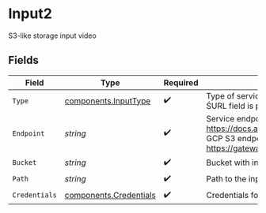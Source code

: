 # Input2

S3-like storage input video


## Fields

| Field                                                                                                                                                                                     | Type                                                                                                                                                                                      | Required                                                                                                                                                                                  | Description                                                                                                                                                                               | Example                                                                                                                                                                                   |
| ----------------------------------------------------------------------------------------------------------------------------------------------------------------------------------------- | ----------------------------------------------------------------------------------------------------------------------------------------------------------------------------------------- | ----------------------------------------------------------------------------------------------------------------------------------------------------------------------------------------- | ----------------------------------------------------------------------------------------------------------------------------------------------------------------------------------------- | ----------------------------------------------------------------------------------------------------------------------------------------------------------------------------------------- |
| `Type`                                                                                                                                                                                    | [components.InputType](../../models/components/inputtype.md)                                                                                                                              | :heavy_check_mark:                                                                                                                                                                        | Type of service. This is optional and defaults to `url` if<br/>ŚURL field is provided.<br/>                                                                                               |                                                                                                                                                                                           |
| `Endpoint`                                                                                                                                                                                | *string*                                                                                                                                                                                  | :heavy_check_mark:                                                                                                                                                                        | Service endpoint URL (AWS S3 endpoint list: https://docs.aws.amazon.com/general/latest/gr/s3.html, GCP S3 endpoint: https://storage.googleapis.com, Storj: https://gateway.storjshare.io) | https://gateway.storjshare.io                                                                                                                                                             |
| `Bucket`                                                                                                                                                                                  | *string*                                                                                                                                                                                  | :heavy_check_mark:                                                                                                                                                                        | Bucket with input file                                                                                                                                                                    | inputbucket                                                                                                                                                                               |
| `Path`                                                                                                                                                                                    | *string*                                                                                                                                                                                  | :heavy_check_mark:                                                                                                                                                                        | Path to the input file inside the bucket                                                                                                                                                  | /path/file.mp4                                                                                                                                                                            |
| `Credentials`                                                                                                                                                                             | [components.Credentials](../../models/components/credentials.md)                                                                                                                          | :heavy_check_mark:                                                                                                                                                                        | Credentials for the private input video storage                                                                                                                                           |                                                                                                                                                                                           |